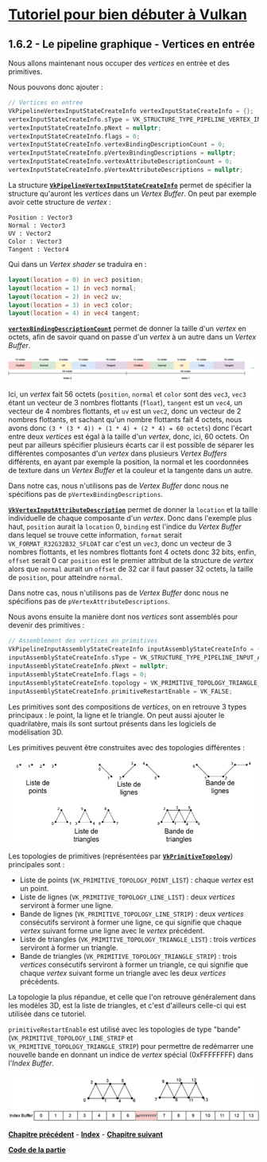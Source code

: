 # [Tutoriel pour bien débuter à Vulkan](../../index.md)
## 1.6.2 - Le pipeline graphique - Vertices en entrée

Nous allons maintenant nous occuper des *vertices* en entrée et des primitives.

Nous pouvons donc ajouter :

```cpp
// Vertices en entree
VkPipelineVertexInputStateCreateInfo vertexInputStateCreateInfo = {};
vertexInputStateCreateInfo.sType = VK_STRUCTURE_TYPE_PIPELINE_VERTEX_INPUT_STATE_CREATE_INFO;
vertexInputStateCreateInfo.pNext = nullptr;
vertexInputStateCreateInfo.flags = 0;
vertexInputStateCreateInfo.vertexBindingDescriptionCount = 0;
vertexInputStateCreateInfo.pVertexBindingDescriptions = nullptr;
vertexInputStateCreateInfo.vertexAttributeDescriptionCount = 0;
vertexInputStateCreateInfo.pVertexAttributeDescriptions = nullptr;
```

La structure [**``VkPipelineVertexInputStateCreateInfo``**](https://registry.khronos.org/vulkan/specs/1.3-extensions/man/html/VkPipelineVertexInputStateCreateInfo.html) permet de spécifier la structure qu'auront les *vertices* dans un *Vertex Buffer*. On peut par exemple avoir cette structure de *vertex* :

```
Position : Vector3
Normal : Vector3
UV : Vector2
Color : Vector3
Tangent : Vector4
```

Qui dans un *Vertex shader* se traduira en :

```glsl
layout(location = 0) in vec3 position;
layout(location = 1) in vec3 normal;
layout(location = 2) in vec2 uv;
layout(location = 3) in vec3 color;
layout(location = 4) in vec4 tangent;
```

[**``vertexBindingDescriptionCount``**](https://registry.khronos.org/vulkan/specs/1.3-extensions/man/html/VkVertexInputBindingDescription.html) permet de donner la taille d'un *vertex* en octets, afin de savoir quand on passe d'un *vertex* à un autre dans un *Vertex Buffer*.

![Ecart entre deux vertices](images/vertex_ecart.png)

Ici, un *vertex* fait 56 octets (``position``, ``normal`` et ``color`` sont des ``vec3``, ``vec3`` étant un vecteur de 3 nombres flottants (``float``), ``tangent`` est un ``vec4``, un vecteur de 4 nombres flottants, et ``uv`` est un ``vec2``, donc un vecteur de 2 nombres flottants, et sachant qu'un nombre flottants fait 4 octets, nous avons donc ``(3 * (3 * 4)) + (1 * 4) + (2 * 4) = 60 octets``) donc l'écart entre deux *vertices* est égal à la taille d'un *vertex*, donc, ici, 60 octets. On peut par ailleurs spécifier plusieurs écarts car il est possible de séparer les différentes composantes d'un *vertex* dans plusieurs *Vertex Buffers* différents, en ayant par exemple la position, la normal et les coordonnées de texture dans un *Vertex Buffer* et la couleur et la tangente dans un autre.

Dans notre cas, nous n'utilisons pas de *Vertex Buffer* donc nous ne spécifions pas de ``pVertexBindingDescriptions``.

[**``VkVertexInputAttributeDescription``**](https://registry.khronos.org/vulkan/specs/1.3-extensions/man/html/VkVertexInputAttributeDescription.html) permet de donner la ``location`` et la taille individuelle de chaque composante d'un *vertex*. Donc dans l'exemple plus haut, ``position`` aurait la ``location`` 0, ``binding`` est l'indice du *Vertex Buffer* dans lequel se trouve cette information, ``format`` serait ``VK_FORMAT_R32G32B32_SFLOAT`` car c'est un ``vec3``, donc un vecteur de 3 nombres flottants, et les nombres flottants font 4 octets donc 32 bits, enfin, ``offset`` serait 0 car ``position`` est le premier attribut de la structure de *vertex* alors que ``normal`` aurait un ``offset`` de 32 car il faut passer 32 octets, la taille de ``position``, pour atteindre ``normal``.

Dans notre cas, nous n'utilisons pas de *Vertex Buffer* donc nous ne spécifions pas de ``pVertexAttributeDescriptions``.

Nous avons ensuite la manière dont nos *vertices* sont assemblés pour devenir des primitives :

```cpp
// Assemblement des vertices en primitives
VkPipelineInputAssemblyStateCreateInfo inputAssemblyStateCreateInfo = {};
inputAssemblyStateCreateInfo.sType = VK_STRUCTURE_TYPE_PIPELINE_INPUT_ASSEMBLY_STATE_CREATE_INFO;
inputAssemblyStateCreateInfo.pNext = nullptr;
inputAssemblyStateCreateInfo.flags = 0;
inputAssemblyStateCreateInfo.topology = VK_PRIMITIVE_TOPOLOGY_TRIANGLE_LIST;
inputAssemblyStateCreateInfo.primitiveRestartEnable = VK_FALSE;
```

Les primitives sont des compositions de *vertices*, on en retrouve 3 types principaux : le point, la ligne et le triangle. On peut aussi ajouter le quadrilatère, mais ils sont surtout présents dans les logiciels de modélisation 3D.

Les primitives peuvent être construites avec des topologies différentes :

![Topologies](images/topologies.png)

Les topologies de primitives (représentées par [**``VkPrimitiveTopology``**](https://registry.khronos.org/vulkan/specs/1.3-extensions/man/html/VkPrimitiveTopology.html)) principales sont :
- Liste de points (``VK_PRIMITIVE_TOPOLOGY_POINT_LIST``) : chaque *vertex* est un point.
- Liste de lignes (``VK_PRIMITIVE_TOPOLOGY_LINE_LIST``) : deux *vertices* serviront à former une ligne.
- Bande de lignes (``VK_PRIMITIVE_TOPOLOGY_LINE_STRIP``) : deux *vertices* consécutifs serviront à former une ligne, ce qui signifie que chaque *vertex* suivant forme une ligne avec le *vertex* précédent.
- Liste de triangles (``VK_PRIMITIVE_TOPOLOGY_TRIANGLE_LIST``) : trois *vertices* serviront à former un triangle.
- Bande de triangles (``VK_PRIMITIVE_TOPOLOGY_TRIANGLE_STRIP``) : trois *vertices* consécutifs serviront à former un triangle, ce qui signifie que chaque *vertex* suivant forme un triangle avec les deux *vertices* précédents.

La topologie la plus répandue, et celle que l'on retrouve généralement dans les modèles 3D, est la liste de triangles, et c'est d'ailleurs celle-ci qui est utilisée dans ce tutoriel.

``primitiveRestartEnable`` est utilisé avec les topologies de type "bande" (``VK_PRIMITIVE_TOPOLOGY_LINE_STRIP`` et ``VK_PRIMITIVE_TOPOLOGY_TRIANGLE_STRIP``) pour permettre de redémarrer une nouvelle bande en donnant un indice de *vertex* spécial (0xFFFFFFFF) dans l'*Index Buffer*.

![Primitive Restart](images/primitive_restart.png)

[**Chapitre précédent**](1.md) - [**Index**](../../index.md) - [**Chapitre suivant**](3.md)

[**Code de la partie**](https://github.com/ZaOniRinku/TutorielVulkanFR/tree/partie1)